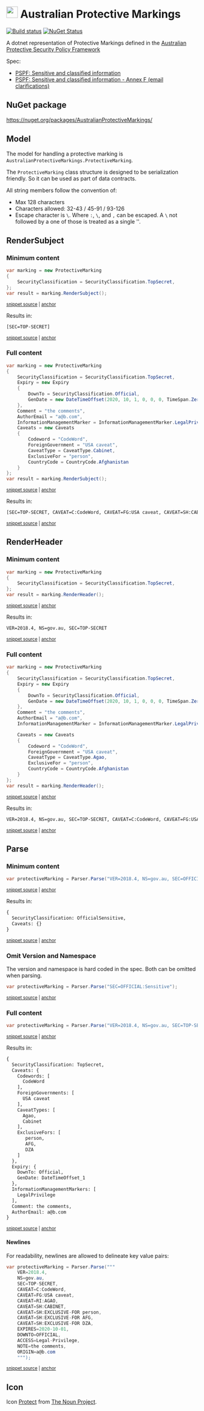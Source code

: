 # <img src="/src/icon.png" height="30px"> Australian Protective Markings

[![Build status](https://ci.appveyor.com/api/projects/status/8kjm4utaiq58ok01/branch/master?svg=true)](https://ci.appveyor.com/project/SimonCropp/australianprotectivemarkings)
[![NuGet Status](https://img.shields.io/nuget/v/AustralianProtectiveMarkings.svg)](https://www.nuget.org/packages/AustralianProtectiveMarkings/)

A dotnet representation of Protective Markings defined in the [Australian Protective Security Policy Framework](https://www.protectivesecurity.gov.au/publications-library/policy-8-sensitive-and-classified-information)

Spec:

 * [PSPF: Sensitive and classified information](https://www.protectivesecurity.gov.au/system/files/2023-01/pspf-policy-08-sensitive-and-classified-information.pdf)
 * [PSPF: Sensitive and classified information - Annex F (email clarifications)](https://www.protectivesecurity.gov.au/system/files/2022-12/annex-f-pspf-policy8-sensitive-and-classified-information.pdf)


## NuGet package

https://nuget.org/packages/AustralianProtectiveMarkings/


## Model

The model for handling a protective marking is `AustralianProtectiveMarkings.ProtectiveMarking`.

The `ProtectiveMarking` class structure is designed to be serialization friendly. So it can be used as part of data contracts.

All string members follow the convention of:

 * Max 128 characters
 * Characters allowed: 32-43 / 45-91 / 93-126
 * Escape character is `\`. Where `:`, `\`, and  `,` can be escaped. A `\` not followed by a one of those is treated as a single '\'.


## RenderSubject


### Minimum content

<!-- snippet: RenderSubjectMinimum -->
<a id='snippet-rendersubjectminimum'></a>
```cs
var marking = new ProtectiveMarking
{
    SecurityClassification = SecurityClassification.TopSecret,
};
var result = marking.RenderSubject();
```
<sup><a href='/src/Tests/SamplesTests.cs#L7-L15' title='Snippet source file'>snippet source</a> | <a href='#snippet-rendersubjectminimum' title='Start of snippet'>anchor</a></sup>
<!-- endSnippet -->

Results in:

<!-- snippet: Samples.RenderSubjectMinimum.verified.txt -->
<a id='snippet-Samples.RenderSubjectMinimum.verified.txt'></a>
```txt
[SEC=TOP-SECRET]
```
<sup><a href='/src/Tests/Samples.RenderSubjectMinimum.verified.txt#L1-L1' title='Snippet source file'>snippet source</a> | <a href='#snippet-Samples.RenderSubjectMinimum.verified.txt' title='Start of snippet'>anchor</a></sup>
<!-- endSnippet -->


### Full content

<!-- snippet: RenderSubjectFull -->
<a id='snippet-rendersubjectfull'></a>
```cs
var marking = new ProtectiveMarking
{
    SecurityClassification = SecurityClassification.TopSecret,
    Expiry = new Expiry
    {
        DownTo = SecurityClassification.Official,
        GenDate = new DateTimeOffset(2020, 10, 1, 0, 0, 0, TimeSpan.Zero),
    },
    Comment = "the comments",
    AuthorEmail = "a@b.com",
    InformationManagementMarker = InformationManagementMarker.LegalPrivilege,
    Caveats = new Caveats
    {
        Codeword = "CodeWord",
        ForeignGovernment = "USA caveat",
        CaveatType = CaveatType.Cabinet,
        ExclusiveFor = "person",
        CountryCode = CountryCode.Afghanistan
    }
};
var result = marking.RenderSubject();
```
<sup><a href='/src/Tests/SamplesTests.cs#L23-L47' title='Snippet source file'>snippet source</a> | <a href='#snippet-rendersubjectfull' title='Start of snippet'>anchor</a></sup>
<!-- endSnippet -->

Results in:

<!-- snippet: Samples.RenderSubjectFull.verified.txt -->
<a id='snippet-Samples.RenderSubjectFull.verified.txt'></a>
```txt
[SEC=TOP-SECRET, CAVEAT=C:CodeWord, CAVEAT=FG:USA caveat, CAVEAT=SH:CABINET, CAVEAT=SH:EXCLUSIVE-FOR person, CAVEAT=SH:EXCLUSIVE-FOR AFG, EXPIRES=2020-10-01, DOWNTO=OFFICIAL, ACCESS=Legal-Privilege]
```
<sup><a href='/src/Tests/Samples.RenderSubjectFull.verified.txt#L1-L1' title='Snippet source file'>snippet source</a> | <a href='#snippet-Samples.RenderSubjectFull.verified.txt' title='Start of snippet'>anchor</a></sup>
<!-- endSnippet -->


## RenderHeader


### Minimum content

<!-- snippet: RenderHeaderMinimum -->
<a id='snippet-renderheaderminimum'></a>
```cs
var marking = new ProtectiveMarking
{
    SecurityClassification = SecurityClassification.TopSecret,
};
var result = marking.RenderHeader();
```
<sup><a href='/src/Tests/SamplesTests.cs#L55-L63' title='Snippet source file'>snippet source</a> | <a href='#snippet-renderheaderminimum' title='Start of snippet'>anchor</a></sup>
<!-- endSnippet -->

Results in:

<!-- snippet: Samples.RenderHeaderMinimum.verified.txt -->
<a id='snippet-Samples.RenderHeaderMinimum.verified.txt'></a>
```txt
VER=2018.4, NS=gov.au, SEC=TOP-SECRET
```
<sup><a href='/src/Tests/Samples.RenderHeaderMinimum.verified.txt#L1-L1' title='Snippet source file'>snippet source</a> | <a href='#snippet-Samples.RenderHeaderMinimum.verified.txt' title='Start of snippet'>anchor</a></sup>
<!-- endSnippet -->


### Full content

<!-- snippet: RenderHeaderFull -->
<a id='snippet-renderheaderfull'></a>
```cs
var marking = new ProtectiveMarking
{
    SecurityClassification = SecurityClassification.TopSecret,
    Expiry = new Expiry
    {
        DownTo = SecurityClassification.Official,
        GenDate = new DateTimeOffset(2020, 10, 1, 0, 0, 0, TimeSpan.Zero),
    },
    Comment = "the comments",
    AuthorEmail = "a@b.com",
    InformationManagementMarker = InformationManagementMarker.LegalPrivilege,

    Caveats = new Caveats
    {
        Codeword = "CodeWord",
        ForeignGovernment = "USA caveat",
        CaveatType = CaveatType.Agao,
        ExclusiveFor = "person",
        CountryCode = CountryCode.Afghanistan
    }
};
var result = marking.RenderHeader();
```
<sup><a href='/src/Tests/SamplesTests.cs#L71-L96' title='Snippet source file'>snippet source</a> | <a href='#snippet-renderheaderfull' title='Start of snippet'>anchor</a></sup>
<!-- endSnippet -->

Results in:

<!-- snippet: Samples.RenderHeaderFull.verified.txt -->
<a id='snippet-Samples.RenderHeaderFull.verified.txt'></a>
```txt
VER=2018.4, NS=gov.au, SEC=TOP-SECRET, CAVEAT=C:CodeWord, CAVEAT=FG:USA caveat, CAVEAT=RI:AGAO, CAVEAT=SH:EXCLUSIVE-FOR person, CAVEAT=SH:EXCLUSIVE-FOR AFG, EXPIRES=2020-10-01, DOWNTO=OFFICIAL, ACCESS=Legal-Privilege, NOTE=the comments, ORIGIN=a@b.com
```
<sup><a href='/src/Tests/Samples.RenderHeaderFull.verified.txt#L1-L1' title='Snippet source file'>snippet source</a> | <a href='#snippet-Samples.RenderHeaderFull.verified.txt' title='Start of snippet'>anchor</a></sup>
<!-- endSnippet -->


## Parse


### Minimum content

<!-- snippet: ParseMinimum -->
<a id='snippet-parseminimum'></a>
```cs
var protectiveMarking = Parser.Parse("VER=2018.4, NS=gov.au, SEC=OFFICIAL:Sensitive");
```
<sup><a href='/src/Tests/SamplesTests.cs#L116-L120' title='Snippet source file'>snippet source</a> | <a href='#snippet-parseminimum' title='Start of snippet'>anchor</a></sup>
<!-- endSnippet -->

Results in:

<!-- snippet: Samples.ParseMinimum.verified.txt -->
<a id='snippet-Samples.ParseMinimum.verified.txt'></a>
```txt
{
  SecurityClassification: OfficialSensitive,
  Caveats: {}
}
```
<sup><a href='/src/Tests/Samples.ParseMinimum.verified.txt#L1-L4' title='Snippet source file'>snippet source</a> | <a href='#snippet-Samples.ParseMinimum.verified.txt' title='Start of snippet'>anchor</a></sup>
<!-- endSnippet -->


### Omit Version and Namespace

The version and namespace is hard coded in the spec. Both can be omitted when parsing.

<!-- snippet: ParseMinimumOmit -->
<a id='snippet-parseminimumomit'></a>
```cs
var protectiveMarking = Parser.Parse("SEC=OFFICIAL:Sensitive");
```
<sup><a href='/src/Tests/SamplesTests.cs#L104-L108' title='Snippet source file'>snippet source</a> | <a href='#snippet-parseminimumomit' title='Start of snippet'>anchor</a></sup>
<!-- endSnippet -->


### Full content

<!-- snippet: ParseFull -->
<a id='snippet-parsefull'></a>
```cs
var protectiveMarking = Parser.Parse("VER=2018.4, NS=gov.au, SEC=TOP-SECRET, CAVEAT=C:CodeWord, CAVEAT=FG:USA caveat, CAVEAT=RI:AGAO, CAVEAT=SH:CABINET, CAVEAT=SH:EXCLUSIVE-FOR person, CAVEAT=SH:EXCLUSIVE-FOR AFG, CAVEAT=SH:EXCLUSIVE-FOR DZA, EXPIRES=2020-10-01, DOWNTO=OFFICIAL, ACCESS=Legal-Privilege, NOTE=the comments, ORIGIN=a@b.com");
```
<sup><a href='/src/Tests/SamplesTests.cs#L128-L132' title='Snippet source file'>snippet source</a> | <a href='#snippet-parsefull' title='Start of snippet'>anchor</a></sup>
<!-- endSnippet -->

Results in:

<!-- snippet: Samples.ParseFull.verified.txt -->
<a id='snippet-Samples.ParseFull.verified.txt'></a>
```txt
{
  SecurityClassification: TopSecret,
  Caveats: {
    Codewords: [
      CodeWord
    ],
    ForeignGovernments: [
      USA caveat
    ],
    CaveatTypes: [
      Agao,
      Cabinet
    ],
    ExclusiveFors: [
       person,
       AFG,
       DZA
    ]
  },
  Expiry: {
    DownTo: Official,
    GenDate: DateTimeOffset_1
  },
  InformationManagementMarkers: [
    LegalPrivilege
  ],
  Comment: the comments,
  AuthorEmail: a@b.com
}
```
<sup><a href='/src/Tests/Samples.ParseFull.verified.txt#L1-L29' title='Snippet source file'>snippet source</a> | <a href='#snippet-Samples.ParseFull.verified.txt' title='Start of snippet'>anchor</a></sup>
<!-- endSnippet -->


#### Newlines

For readability, newlines are allowed to delineate key value pairs:

<!-- snippet: ParseFullNewlines -->
<a id='snippet-parsefullnewlines'></a>
```cs
var protectiveMarking = Parser.Parse("""
    VER=2018.4,
    NS=gov.au,
    SEC=TOP-SECRET,
    CAVEAT=C:CodeWord,
    CAVEAT=FG:USA caveat,
    CAVEAT=RI:AGAO,
    CAVEAT=SH:CABINET,
    CAVEAT=SH:EXCLUSIVE-FOR person,
    CAVEAT=SH:EXCLUSIVE-FOR AFG,
    CAVEAT=SH:EXCLUSIVE-FOR DZA,
    EXPIRES=2020-10-01,
    DOWNTO=OFFICIAL,
    ACCESS=Legal-Privilege,
    NOTE=the comments,
    ORIGIN=a@b.com
    """);
```
<sup><a href='/src/Tests/SamplesTests.cs#L140-L160' title='Snippet source file'>snippet source</a> | <a href='#snippet-parsefullnewlines' title='Start of snippet'>anchor</a></sup>
<!-- endSnippet -->


## Icon

Icon [Protect](https://thenounproject.com/icon/protect-1173962/) from [The Noun Project](https://thenounproject.com).
